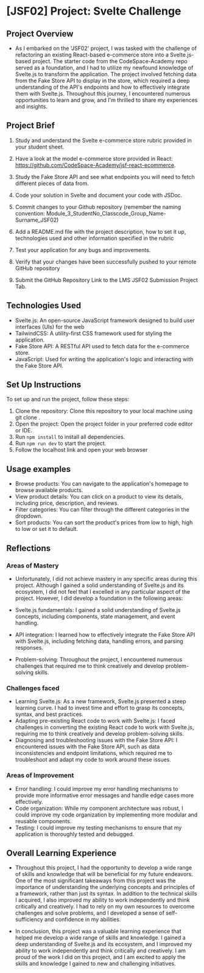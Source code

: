 # [JSF02] Project: Svelte Challenge

## Project Overview

- As I embarked on the 'JSF02' project, I was tasked with the challenge of refactoring an existing React-based e-commerce store into a Svelte.js-based project. The starter code from the CodeSpace-Academy repo served as a foundation, and I had to utilize my newfound knowledge of Svelte.js to transform the application. The project involved fetching data from the Fake Store API to display in the store, which required a deep understanding of the API's endpoints and how to effectively integrate them with Svelte.js. Throughout this journey, I encountered numerous opportunities to learn and grow, and I'm thrilled to share my experiences and insights.

## Project Brief

1. Study and understand the Svelte e-commerce store rubric provided in your student sheet.

2. Have a look at the model e-commerce store provided in React: https://github.com/CodeSpace-Academy/jsf-react-ecommerce.

3. Study the Fake Store API and see what endpoints you will need to fetch different pieces of data from.

4. Code your solution in Svelte and document your code with JSDoc.

5. Commit changes to your Github repository (remember the naming convention: Module_3_StudentNo_Classcode_Group_Name-Surname_JSF02)

6. Add a README.md file with the project description, how to set it up, technologies used and other information specified in the rubric

7. Test your application for any bugs and improvements.

8. Verify that your changes have been successfully pushed to your remote GitHub repository

9. Submit the GitHub Repository Link to the LMS JSF02 Submission Project Tab.

## Technologies Used

- Svelte.js: An open-source JavaScript framework designed to build user interfaces (UIs) for the web
- TailwindCSS: A utility-first CSS framework used for styling the application.
- Fake Store API: A RESTful API used to fetch data for the e-commerce store.
- JavaScript: Used for writing the application's logic and interacting with the Fake Store API.

## Set Up Instructions

To set up and run the project, follow these steps:

1. Clone the repository: Clone this repository to your local machine using git clone .
2. Open the project: Open the project folder in your preferred code editor or IDE.
3. Run `npm install` to install all dependencies.
4. Run `npm run dev` to start the project.
5. Follow the localhost link and open your web browser

## Usage examples

- Browse products: You can navigate to the application's homepage to browse available products.
- View product details: You can click on a product to view its details, including price, description, and reviews.
- Filter categories: You can filter through the different categories in the dropdown.
- Sort products: You can sort the product's prices from low to high, high to low or set it to default.

## Reflections

### Areas of Mastery

- Unfortunately, I did not achieve mastery in any specific areas during this project. Although I gained a solid understanding of Svelte.js and its ecosystem, I did not feel that I excelled in any particular aspect of the project. However, I did develop a foundation in the following areas:

- Svelte.js fundamentals: I gained a solid understanding of Svelte.js concepts, including components, state management, and event handling.
- API integration: I learned how to effectively integrate the Fake Store API with Svelte.js, including fetching data, handling errors, and parsing responses.
- Problem-solving: Throughout the project, I encountered numerous challenges that required me to think creatively and develop problem-solving skills.

### Challenges faced

- Learning Svelte.js: As a new framework, Svelte.js presented a steep learning curve. I had to invest time and effort to grasp its concepts, syntax, and best practices.
- Adapting pre-existing React code to work with Svelte.js: I faced challenges in converting the existing React code to work with Svelte.js, requiring me to think creatively and develop problem-solving skills.
- Diagnosing and troubleshooting issues with the Fake Store API: I encountered issues with the Fake Store API, such as data inconsistencies and endpoint limitations, which required me to troubleshoot and adapt my code to work around these issues.

### Areas of Improvement

- Error handling: I could improve my error handling mechanisms to provide more informative error messages and handle edge cases more effectively.
- Code organization: While my component architecture was robust, I could improve my code organization by implementing more modular and reusable components.
- Testing: I could improve my testing mechanisms to ensure that my application is thoroughly tested and debugged.

## Overall Learning Experience

- Throughout this project, I had the opportunity to develop a wide range of skills and knowledge that will be beneficial for my future endeavors. One of the most significant takeaways from this project was the importance of understanding the underlying concepts and principles of a framework, rather than just its syntax. In addition to the technical skills I acquired, I also improved my ability to work independently and think critically and creatively. I had to rely on my own resources to overcome challenges and solve problems, and I developed a sense of self-sufficiency and confidence in my abilities.

- In conclusion, this project was a valuable learning experience that helped me develop a wide range of skills and knowledge. I gained a deep understanding of Svelte.js and its ecosystem, and I improved my ability to work independently and think critically and creatively. I am proud of the work I did on this project, and I am excited to apply the skills and knowledge I gained to new and challenging initiatives.
